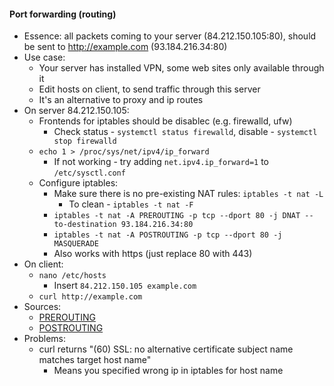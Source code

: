 #### Port forwarding (routing)
* Essence: all packets coming to your server (84.212.150.105:80), should be sent to http://example.com (93.184.216.34:80)
* Use case: 
    * Your server has installed VPN, some web sites only available through it
    * Edit hosts on client, to send traffic through this server
    * It's an alternative to proxy and ip routes
* On server 84.212.150.105:
    * Frontends for iptables should be disablec (e.g. firewalld, ufw)
        * Check status - `systemctl status firewalld`, disable - `systemctl stop firewalld`
    * `echo 1 > /proc/sys/net/ipv4/ip_forward`
        * If not working - try adding `net.ipv4.ip_forward=1` to `/etc/sysctl.conf`
    * Configure iptables:
        * Make sure there is no pre-existing NAT rules: `iptables -t nat -L`
            * To clean - `iptables -t nat -F`
        * `iptables -t nat -A PREROUTING -p tcp --dport 80 -j DNAT --to-destination 93.184.216.34:80`
        * `iptables -t nat -A POSTROUTING -p tcp --dport 80 -j MASQUERADE`
        * Also works with https (just replace 80 with 443)
* On client:
    * `nano /etc/hosts`
        * Insert `84.212.150.105 example.com`
    * `curl http://example.com`
* Sources:
    * [PREROUTING](https://serverfault.com/questions/586486/how-to-do-the-port-forwarding-from-one-ip-to-another-ip-in-same-network)
    * [POSTROUTING](https://stackoverflow.com/questions/51767216/iptables-forward-connection-timeout)
* Problems:
    * curl returns "(60) SSL: no alternative certificate subject name matches target host name"
        * Means you specified wrong ip in iptables for host name
